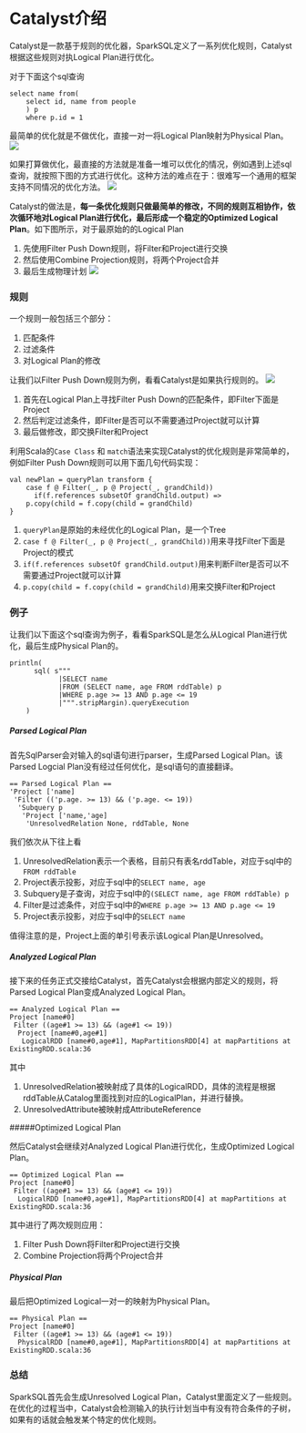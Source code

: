 # Catalyst介绍

Catalyst是一款基于规则的优化器，SparkSQL定义了一系列优化规则，Catalyst根据这些规则对执Logical Plan进行优化。

对于下面这个sql查询
```
select name from(
    select id, name from people
    ) p
    where p.id = 1
```

最简单的优化就是不做优化，直接一对一将Logical Plan映射为Physical Plan。
![](/images/naive-planning.png)

如果打算做优化，最直接的方法就是准备一堆可以优化的情况，例如遇到上述sql查询，就按照下图的方式进行优化。这种方法的难点在于：很难写一个通用的框架支持不同情况的优化方法。
![](/images/hand-write-planning.png)

Catalyst的做法是，**每一条优化规则只做最简单的修改，不同的规则互相协作，依次循环地对Logical Plan进行优化，最后形成一个稳定的Optimized Logical Plan**。如下图所示，对于最原始的的Logical Plan
1. 先使用Filter Push Down规则，将Filter和Project进行交换
2. 然后使用Combine Projection规则，将两个Project合并
3. 最后生成物理计划
![](/images/catalyst-planning.png)


### 规则
一个规则一般包括三个部分：
1. 匹配条件
2. 过滤条件
3. 对Logical Plan的修改

让我们以Filter Push Down规则为例，看看Catalyst是如果执行规则的。
![](/images/planning-in-detail.png)

1. 首先在Logical Plan上寻找Filter Push Down的匹配条件，即Filter下面是Project
2. 然后判定过滤条件，即Filter是否可以不需要通过Project就可以计算
3. 最后做修改，即交换Filter和Project

利用Scala的```Case Class``` 和 ```match```语法来实现Catalyst的优化规则是非常简单的，例如Filter Push Down规则可以用下面几句代码实现：
```
val newPlan = queryPlan transform {
	case f @ Filter(_, p @ Project(_, grandChild))
	  if(f.references subsetOf grandChild.output) =>
	p.copy(child = f.copy(child = grandChild)
}
```
1. ```queryPlan```是原始的未经优化的Logical Plan，是一个Tree
2. ```case f @ Filter(_, p @ Project(_, grandChild))```用来寻找Filter下面是Project的模式
3. ```if(f.references subsetOf grandChild.output)```用来判断Filter是否可以不需要通过Project就可以计算
4. ```p.copy(child = f.copy(child = grandChild)```用来交换Filter和Project

### 例子
让我们以下面这个sql查询为例子，看看SparkSQL是怎么从Logical Plan进行优化，最后生成Physical Plan的。
```
println(
      sql( s"""
            |SELECT name
            |FROM (SELECT name, age FROM rddTable) p
            |WHERE p.age >= 13 AND p.age <= 19
            |""".stripMargin).queryExecution
    )
```

##### Parsed Logical Plan
首先SqlParser会对输入的sql语句进行parser，生成Parsed Logical Plan。该Parsed Logcial Plan没有经过任何优化，是sql语句的直接翻译。
```
== Parsed Logical Plan ==
'Project ['name]
 'Filter (('p.age. >= 13) && ('p.age. <= 19))
  'Subquery p
   'Project ['name,'age]
    'UnresolvedRelation None, rddTable, None
```
我们依次从下往上看
1. UnresolvedRelation表示一个表格，目前只有表名rddTable，对应于sql中的```FROM rddTable```
2. Project表示投影，对应于sql中的```SELECT name, age```
3. Subquery是子查询，对应于sql中的```(SELECT name, age FROM rddTable) p```
4. Filter是过滤条件，对应于sql中的```WHERE p.age >= 13 AND p.age <= 19```
5. Project表示投影，对应于sql中的```SELECT name```

值得注意的是，Project上面的单引号表示该Logical Plan是Unresolved。


##### Analyzed Logical Plan
接下来的任务正式交接给Catalyst，首先Catalyst会根据内部定义的规则，将Parsed Logical Plan变成Analyzed Logical Plan。
```
== Analyzed Logical Plan ==
Project [name#0]
 Filter ((age#1 >= 13) && (age#1 <= 19))
  Project [name#0,age#1]
   LogicalRDD [name#0,age#1], MapPartitionsRDD[4] at mapPartitions at ExistingRDD.scala:36
```
其中
1. UnresolvedRelation被映射成了具体的LogicalRDD，具体的流程是根据rddTable从Catalog里面找到对应的LogicalPlan，并进行替换。
2. UnresolvedAttribute被映射成AttributeReference

#####Optimized Logical Plan

然后Catalyst会继续对Analyzed Logical Plan进行优化，生成Optimized Logical Plan。
```
== Optimized Logical Plan ==
Project [name#0]
 Filter ((age#1 >= 13) && (age#1 <= 19))
  LogicalRDD [name#0,age#1], MapPartitionsRDD[4] at mapPartitions at ExistingRDD.scala:36
```
其中进行了两次规则应用：
1. Filter Push Down将Filter和Project进行交换
2. Combine Projection将两个Project合并


##### Physical Plan
最后把Optimized Logical一对一的映射为Physical Plan。
```
== Physical Plan ==
Project [name#0]
 Filter ((age#1 >= 13) && (age#1 <= 19))
  PhysicalRDD [name#0,age#1], MapPartitionsRDD[4] at mapPartitions at ExistingRDD.scala:36
```

### 总结
SparkSQL首先会生成Unresolved Logical Plan，Catalyst里面定义了一些规则。在优化的过程当中，Catalyst会检测输入的执行计划当中有没有符合条件的子树，如果有的话就会触发某个特定的优化规则。




